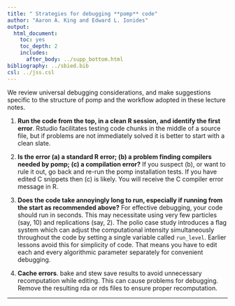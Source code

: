 ```yaml
---
title: " Strategies for debugging **pomp** code"
author: "Aaron A. King and Edward L. Ionides"
output:
  html_document:
    toc: yes
    toc_depth: 2
    includes:
      after_body: ../supp_bottom.html
bibliography: ../sbied.bib
csl: ../jss.csl
---
```



We review universal debugging considerations, and make suggestions specific to the structure of pomp and the workflow adopted in these lecture notes.

1. **Run the code from the top, in a clean R session, and identify the first error**. Rstudio facilitates testing code chunks in the middle of a source file, but if problems are not immediately solved it is better to start with a clean slate.

2. **Is the error (a) a standard R error; (b) a problem finding compilers needed by pomp; (c) a compilation error?** If you suspect (b), or want to rule it out, go back and re-run the pomp installation tests. If you have edited C snippets then (c) is likely. You will receive the C compiler error message in R.

3. **Does the code take annoyingly long to run, especially if running from the start as recommended above?** For effective debugging, your code should run in seconds. This may necessitate using very few particles (say, 10) and replications (say, 2). The polio case study introduces a flag system which can adjust the computational intensity simultaneously throughout the code by setting a single variable called `run_level`. Earlier lessons avoid this for simplicity of code. That means you have to edit each and every algorithmic parameter separately for convenient debugging.

4. **Cache errors**. bake and stew save results to avoid unnecessary recomputation while editing. This can cause problems for debugging. Remove the resulting rda or rds files to ensure proper recomputation.

----------------------
